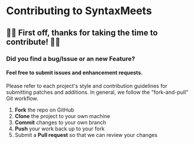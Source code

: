 
# Contributing to SyntaxMeets

:dizzy::tada: First off, thanks for taking the time to contribute! :tada::dizzy:
---
### **Did you find a bug/Issue or an new Feature?**
#### Feel free to submit issues and enhancement requests.

Please refer to each project's style and contribution guidelines for submitting patches and additions. In general, we follow the "fork-and-pull" Git workflow.

1.  **Fork**  the repo on GitHub
2.  **Clone**  the project to your own machine
3.  **Commit**  changes to your own branch
4.  **Push**  your work back up to your fork
5.  Submit a  **Pull request**  so that we can review your changes
